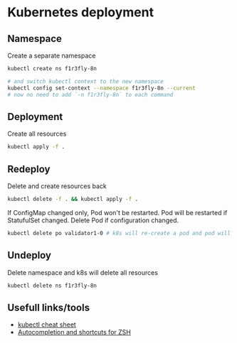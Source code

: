 # Kubernetes deployment

## Namespace
Create a separate namespace
```sh
kubectl create ns f1r3fly-8n

# and switch kubectl context to the new namespace
kubectl config set-context --namespace f1r3fly-8n --current
# now no need to add `-n f1r3fly-8n` to each command
```

## Deployment
Create all resources
```sh
kubectl apply -f .
```

## Redeploy
Delete and create resources back
```sh
kubectl delete -f . && kubectl apply -f .
```
If ConfigMap changed only, Pod won't be restarted. Pod will be restarted if StatufulSet changed. Delete Pod if configuration changed.
```sh
kubectl delete po validator1-0 # k8s will re-create a pod and pod will re-read configuration files
```

## Undeploy
Delete namespace and k8s will delete all resources
```sh
kubectl delete ns f1r3fly-8n
```

## Usefull links/tools
- [kubectl cheat sheet](https://kubernetes.io/docs/reference/kubectl/quick-reference/)
- [Autocompletion and shortcuts for ZSH](https://github.com/ohmyzsh/ohmyzsh/tree/master/plugins/kubectl)
